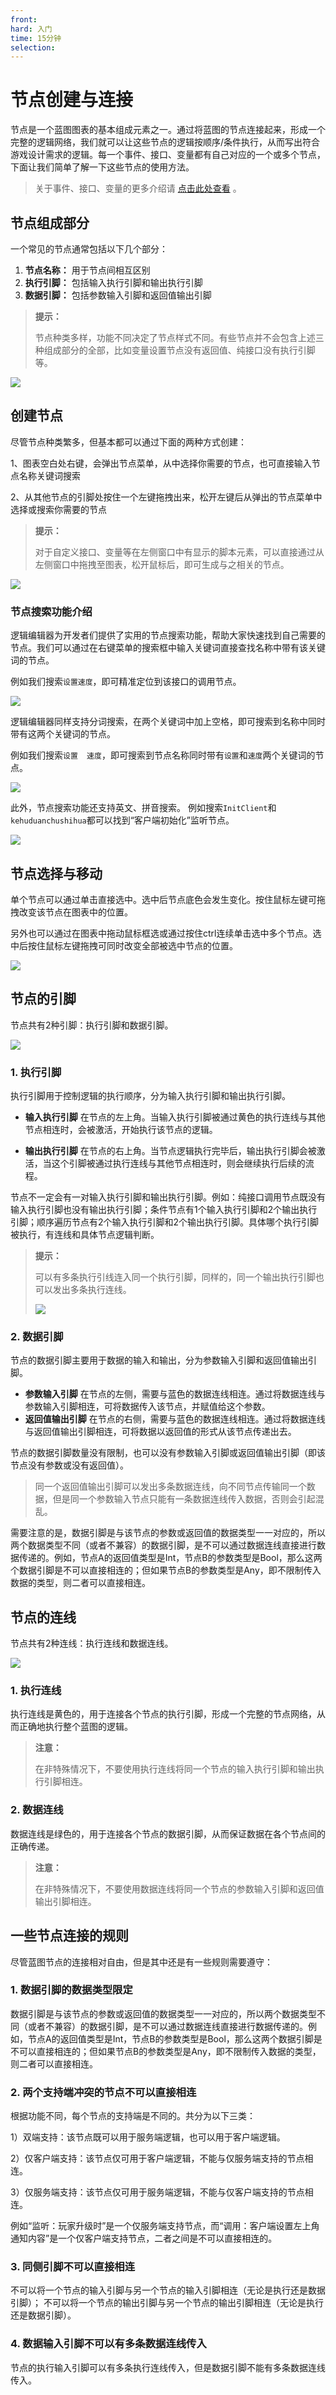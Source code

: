```yaml
---
front: 
hard: 入门
time: 15分钟
selection: 
---
```


# 节点创建与连接

节点是一个蓝图图表的基本组成元素之一。通过将蓝图的节点连接起来，形成一个完整的逻辑网络，我们就可以让这些节点的逻辑按顺序/条件执行，从而写出符合游戏设计需求的逻辑。每一个事件、接口、变量都有自己对应的一个或多个节点，下面让我们简单了解一下这些节点的使用方法。

> 关于事件、接口、变量的更多介绍请 [点击此处查看](./40-事件、接口、变量.md) 。

## 节点组成部分

一个常见的节点通常包括以下几个部分：

1. **节点名称：** 用于节点间相互区别
2. **执行引脚：** 包括输入执行引脚和输出执行引脚
3. **数据引脚：** 包括参数输入引脚和返回值输出引脚

> **提示：**
> 
> 节点种类多样，功能不同决定了节点样式不同。有些节点并不会包含上述三种组成部分的全部，比如变量设置节点没有返回值、纯接口没有执行引脚等。

![](./images/new_docs/A26.png)

## 创建节点

尽管节点种类繁多，但基本都可以通过下面的两种方式创建：

1、图表空白处右键，会弹出节点菜单，从中选择你需要的节点，也可直接输入节点名称关键词搜索

2、从其他节点的引脚处按住一个左键拖拽出来，松开左键后从弹出的节点菜单中选择或搜索你需要的节点

> **提示：**
> 
> ​对于自定义接口、变量等在左侧窗口中有显示的脚本元素，可以直接通过从左侧窗口中拖拽至图表，松开鼠标后，即可生成与之相关的节点。

![](./images/new_docs/B12.gif)

### 节点搜索功能介绍

逻辑编辑器为开发者们提供了实用的节点搜索功能，帮助大家快速找到自己需要的节点。我们可以通过在右键菜单的搜索框中输入关键词直接查找名称中带有该关键词的节点。

例如我们搜索`设置速度`，即可精准定位到该接口的调用节点。

![](./images/new_docs/A27.png)

逻辑编辑器同样支持分词搜索，在两个关键词中加上空格，即可搜索到名称中同时带有这两个关键词的节点。

例如我们搜索`设置  速度`，即可搜索到节点名称同时带有`设置`和`速度`两个关键词的节点。

![](./images/new_docs/A28.png)

此外，节点搜索功能还支持英文、拼音搜索。
例如搜索`InitClient`和`kehuduanchushihua`都可以找到“客户端初始化”监听节点。

![](./images/new_docs/A29.png)

## 节点选择与移动

单个节点可以通过单击直接选中。选中后节点底色会发生变化。按住鼠标左键可拖拽改变该节点在图表中的位置。

另外也可以通过在图表中拖动鼠标框选或通过按住ctrl连续单击选中多个节点。选中后按住鼠标左键拖拽可同时改变全部被选中节点的位置。

![](./images/new_docs/B13.gif)

## 节点的引脚

节点共有2种引脚：执行引脚和数据引脚。

![](./images/new_docs/A30.png)

### 1. 执行引脚

执行引脚用于控制逻辑的执行顺序，分为输入执行引脚和输出执行引脚。

- **输入执行引脚** 在节点的左上角。当输入执行引脚被通过黄色的执行连线与其他节点相连时，会被激活，开始执行该节点的逻辑。

- **输出执行引脚** 在节点的右上角。当节点逻辑执行完毕后，输出执行引脚会被激活，当这个引脚被通过执行连线与其他节点相连时，则会继续执行后续的流程。

节点不一定会有一对输入执行引脚和输出执行引脚。例如：纯接口调用节点既没有输入执行引脚也没有输出执行引脚；条件节点有1个输入执行引脚和2个输出执行引脚；顺序遍历节点有2个输入执行引脚和2个输出执行引脚。具体哪个执行引脚被执行，有连线和具体节点逻辑判断。

> **提示：**
> 
> 可以有多条执行引线连入同一个执行引脚，同样的，同一个输出执行引脚也可以发出多条执行连线。
> 
>![](./images/new_docs/A31.png)

### 2. 数据引脚

节点的数据引脚主要用于数据的输入和输出，分为参数输入引脚和返回值输出引脚。

- **参数输入引脚** 在节点的左侧，需要与蓝色的数据连线相连。通过将数据连线与参数输入引脚相连，可将数据传入该节点，并赋值给这个参数。
- **返回值输出引脚** 在节点的右侧，需要与蓝色的数据连线相连。通过将数据连线与返回值输出引脚相连，可将数据以返回值的形式从该节点传递出去。

节点的数据引脚数量没有限制，也可以没有参数输入引脚或返回值输出引脚（即该节点没有参数或没有返回值）。

> 同一个返回值输出引脚可以发出多条数据连线，向不同节点传输同一个数据，但是同一个参数输入节点只能有一条数据连线传入数据，否则会引起混乱。

需要注意的是，数据引脚是与该节点的参数或返回值的数据类型一一对应的，所以两个数据类型不同（或者不兼容）的数据引脚，是不可以通过数据连线直接进行数据传递的。例如，节点A的返回值类型是Int，节点B的参数类型是Bool，那么这两个数据引脚是不可以直接相连的；但如果节点B的参数类型是Any，即不限制传入数据的类型，则二者可以直接相连。

## 节点的连线

节点共有2种连线：执行连线和数据连线。

![](./images/new_docs/A32.png)


### 1. 执行连线

执行连线是黄色的，用于连接各个节点的执行引脚，形成一个完整的节点网络，从而正确地执行整个蓝图的逻辑。

> **注意：**
> 
> 在非特殊情况下，不要使用执行连线将同一个节点的输入执行引脚和输出执行引脚相连。

### 2. 数据连线

数据连线是绿色的，用于连接各个节点的数据引脚，从而保证数据在各个节点间的正确传递。

> **注意：**
> 
> 在非特殊情况下，不要使用数据连线将同一个节点的参数输入引脚和返回值输出引脚相连。

## 一些节点连接的规则

尽管蓝图节点的连接相对自由，但是其中还是有一些规则需要遵守：

### 1. 数据引脚的数据类型限定

数据引脚是与该节点的参数或返回值的数据类型一一对应的，所以两个数据类型不同（或者不兼容）的数据引脚，是不可以通过数据连线直接进行数据传递的。例如，节点A的返回值类型是Int，节点B的参数类型是Bool，那么这两个数据引脚是不可以直接相连的；但如果节点B的参数类型是Any，即不限制传入数据的类型，则二者可以直接相连。

### 2. 两个支持端冲突的节点不可以直接相连

根据功能不同，每个节点的支持端是不同的。共分为以下三类：

1）双端支持：该节点既可以用于服务端逻辑，也可以用于客户端逻辑。

2）仅客户端支持：该节点仅可用于客户端逻辑，不能与仅服务端支持的节点相连。

3）仅服务端支持：该节点仅可用于服务端逻辑，不能与仅客户端支持的节点相连。

例如“监听：玩家升级时”是一个仅服务端支持节点，而“调用：客户端设置左上角通知内容”是一个仅客户端支持节点，二者之间是不可以直接相连的。

### 3. 同侧引脚不可以直接相连

不可以将一个节点的输入引脚与另一个节点的输入引脚相连（无论是执行还是数据引脚）；
不可以将一个节点的输出引脚与另一个节点的输出引脚相连（无论是执行还是数据引脚）。

### 4. 数据输入引脚不可以有多条数据连线传入

节点的执行输入引脚可以有多条执行连线传入，但是数据引脚不能有多条数据连线传入。

